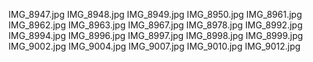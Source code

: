 IMG_8947.jpg
IMG_8948.jpg
IMG_8949.jpg
IMG_8950.jpg
IMG_8961.jpg
IMG_8962.jpg
IMG_8963.jpg
IMG_8967.jpg
IMG_8978.jpg
IMG_8992.jpg
IMG_8994.jpg
IMG_8996.jpg
IMG_8997.jpg
IMG_8998.jpg
IMG_8999.jpg
IMG_9002.jpg
IMG_9004.jpg
IMG_9007.jpg
IMG_9010.jpg
IMG_9012.jpg
